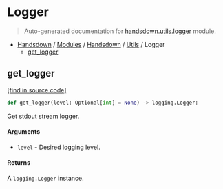 # Logger

> Auto-generated documentation for [handsdown.utils.logger](https://github.com/vemel/handsdown/blob/master/handsdown/utils/logger.py) module.

- [Handsdown](../../README.md#-handsdown---python-documentation-generator) / [Modules](../../MODULES.md#modules) / [Handsdown](../index.md#handsdown) / [Utils](index.md#utils) / Logger
    - [get_logger](#get_logger)

## get_logger

[[find in source code]](https://github.com/vemel/handsdown/blob/master/handsdown/utils/logger.py#L7)

```python
def get_logger(level: Optional[int] = None) -> logging.Logger:
```

Get stdout stream logger.

#### Arguments

- `level` - Desired logging level.

#### Returns

A `logging.Logger` instance.
